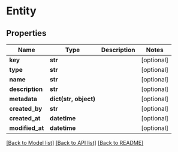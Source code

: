 # Entity

## Properties
Name | Type | Description | Notes
------------ | ------------- | ------------- | -------------
**key** | **str** |  | [optional] 
**type** | **str** |  | [optional] 
**name** | **str** |  | [optional] 
**description** | **str** |  | [optional] 
**metadata** | **dict(str, object)** |  | [optional] 
**created_by** | **str** |  | [optional] 
**created_at** | **datetime** |  | [optional] 
**modified_at** | **datetime** |  | [optional] 

[[Back to Model list]](../README.md#documentation-for-models) [[Back to API list]](../README.md#documentation-for-api-endpoints) [[Back to README]](../README.md)

